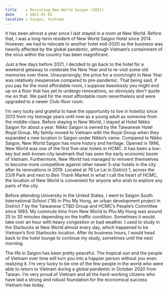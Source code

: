 ```yaml
---
title    : Revisting New World Saigon (2021)
date     : 2021-01-02
location : Saigon, Vietnam
---
```


It has been almost a year since I last stayed in a room at New World. Before that, I was a long-term resident of New World Saigon Hotel since 2014. However, we had to relocate to another hotel mid-2020 as the business was heavily affected by the global pandemic, although Vietnam’s containment of the virus within the country has been magnificent.

Just a few days before 2021, I decided to go back to the hotel for a weekend getaway to celebrate the New Year and to re-visit some old memories over there. Unsurprisingly, the price for a room/night in New Year was relatively inexpensive compared to pre-pandemic. That being said, if you pay for the most affordable room, I suppose *baselessly* you might end up on a floor that has yet to undergo renovations, so obviously don't quote me on that. We paid for the most affordable room nevertheless and were upgraded to a newer Club-floor room. 

I’m very lucky and grateful to have the opportunity to live in hotel(s) since 2013 from my teenage years until now as a young adult as someone from the middle-class. Before staying in New World, I stayed at Hotel Nikko Saigon for about a year. Nikko Saigon is owned by the Taiwanese Hotel Royal Group. My family moved to Vietnam with the Royal Group when they expanded a new location in Saigon under Nikko’s name. Compared to Nikko Saigon, New World Saigon has more history and heritage. Opened in 1996, New World was one of the first five-star hotels in HCMC. It has been a low-key but well-known city landmark that has seen the early economic boom of Vietnam. Furthermore, New World has managed to reinvent themselves to become more competitive against other newer 5-star hotels in the city after its renovations in 2019. Located at 76 Le Lai in District 1, across the 23/9 Park and next to Ben Thanh Market in what I call the heart of HCMC, the location of New World is convenient for anyone who wish to explore any parts of the city. 

Before attending University in the United States, I went to Saigon South International School (’18) in Phu My Hung, an urban development project in District 7 by the Taiwanese CT&D Group and HCMC’s People’s Committee since 1993. My commute time from New World to Phu My Hung was around 25 to 30 minutes depending on the traffic condition. Sometimes it would take over an hour with heavy congestion or bad weather. I used to study in the Starbucks at New World almost every day, which happened to be Vietnam’s first Starbucks location. After its business hours, I would head back to the hotel lounge to continue my study, sometimes until the next morning.

The life in Saigon has been pretty peaceful. The tropical sun and the people of Vietnam over time will turn you into a happier person without you even realizing it. I’m very lucky to be one of the few people in the world who were able to return to Vietnam during a global pandemic in October 2020 from Taiwan. I’m very proud of Vietnam and all the hard-working citizens who have laid a strong and robust foundation for the economical success Vietnam has today.

